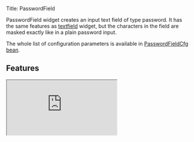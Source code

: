Title: PasswordField


PasswordField widget creates an input text field of type password. It has the same features as [textfield](textfield) widget, but the characters in the field are masked exactly like in a plain password input.

<script src='http://snippets.ariatemplates.com/snippets/%VERSION%/widgets/passwordfield/Snippet.tpl' defer></script>

The whole list of configuration parameters is available in [PasswordFieldCfg bean](http://ariatemplates.com/api/#aria.widgets.CfgBeans:PasswordFieldCfg).

## Features
<iframe class='samples' src='http://snippets.ariatemplates.com/samples/%VERSION%/widgets/passwordfield/' />

Features such as [bindings](widget bindings) and [transforms](transforms), styling and [validation](validators) is done exactly in the same way as [textfield](textfield) widget.

The only constraint is that PasswordField does *not* allow the use of _helptext_.